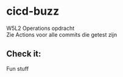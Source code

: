 # cicd-buzz
W5L2 Operations opdracht
<br>Zie Actions voor alle commits die getest zijn</br>

## Check it:
Fun stuff
